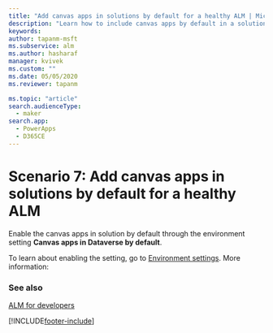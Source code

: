 ```yaml
---
title: "Add canvas apps in solutions by default for a healthy ALM | Microsoft Docs"
description: "Learn how to include canvas apps by default in a solution for a healthy ALM process"
keywords: 
author: tapanm-msft
ms.subservice: alm
ms.author: hasharaf
manager: kvivek
ms.custom: ""
ms.date: 05/05/2020
ms.reviewer: tapanm

ms.topic: "article"
search.audienceType: 
  - maker
search.app: 
  - PowerApps
  - D365CE
---
```

# Scenario 7: Add canvas apps in solutions by default for a healthy ALM
Enable the canvas apps in solution by default through the environment setting **Canvas apps in Dataverse by default**.

To learn about enabling the setting, go to [Environment settings](../admin/settings-features.md). More information: 

### See also
[ALM for developers](alm-for-developers.md)


[!INCLUDE[footer-include](../includes/footer-banner.md)]